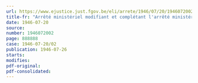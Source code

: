 ```yaml
---
url: https://www.ejustice.just.fgov.be/eli/arrete/1946/07/20/1946072002/justel
title-fr: "Arrêté ministériel modifiant et complétant l'arrêté ministériel du 11 février 1946, réglementant les prix des places dans les cinémas"
date: 1946-07-20
source:
number: 1946072002
page: 888888
case: 1946-07-20/02
publication: 1946-07-26
starts:
modifies:
pdf-original:
pdf-consolidated:
---
```


